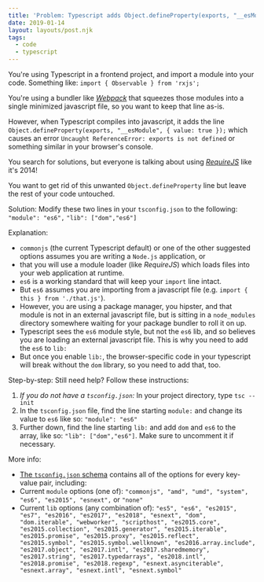 ```yaml
---
title: 'Problem: Typescript adds Object.defineProperty(exports, "__esModule", { value: true });'
date: 2019-01-14
layout: layouts/post.njk
tags:
  - code
  - typescript
---
```


You're using Typescript in a frontend project, and import a module into your code. Something like:
`import { Observable } from 'rxjs';`

You're using a bundler like [_Webpack_](https://webpack.js.org) that squeezes those modules into a single minimized javascript file, so you want to keep that line as-is.

However, when Typescript compiles into javascript, it adds the line `Object.defineProperty(exports, "__esModule", { value: true });` which causes an error `Uncaught ReferenceError: exports is not defined` or something similar in your browser's console.

You search for solutions, but everyone is talking about using [_RequireJS_](https://requirejs.org/) like it's 2014!

You want to get rid of this unwanted `Object.defineProperty` line but leave the rest of your code untouched.

Solution: Modify these two lines in your `tsconfig.json` to the following:
`"module": "es6",`
`"lib": ["dom","es6"]`

Explanation:

- `commonjs` (the current Typescript default) or one of the other suggested options assumes you are writing a `Node.js` application, or
- that you will use a module loader (like _RequireJS_) which loads files into your web application at runtime.
- `es6` is a working standard that will keep your `import` line intact.
- But `es6` assumes you are importing from a javascript file (e.g. `import { this } from './that.js'`).
- However, you are using a package manager, you hipster, and that module is not in an external javascript file, but is sitting in a `node_modules` directory somewhere waiting for your package bundler to roll it on up.
- Typescript sees the `es6` module style, but not the `es6` lib, and so believes you are loading an external javascript file. This is why you need to add the `es6` to `lib:`
- But once you enable `lib:`, the browser-specific code in your typescript will break without the `dom` library, so you need to add that, too.

Step-by-step: Still need help? Follow these instructions:

1. _If you do not have a `tsconfig.json`:_ In your project directory, type `tsc --init`
1. In the `tsconfig.json` file, find the line starting `module:` and change its value to `es6` like so: `"module": "es6"`
1. Further down, find the line starting `lib:` and add `dom` and `es6` to the array, like so: `"lib": ["dom","es6"]`. Make sure to uncomment it if necessary.

More info:

- [The `tsconfig.json` schema](http://json.schemastore.org/tsconfig) contains all of the options for every key-value pair, including:
- Current `module` options (one of): `"commonjs", "amd", "umd", "system", "es6", "es2015", "esnext",` or `"none"`
- Current `lib` options (any combination of): `"es5", "es6", "es2015", "es7", "es2016", "es2017", "es2018", "esnext", "dom", "dom.iterable", "webworker", "scripthost", "es2015.core", "es2015.collection", "es2015.generator", "es2015.iterable", "es2015.promise", "es2015.proxy", "es2015.reflect", "es2015.symbol", "es2015.symbol.wellknown", "es2016.array.include", "es2017.object", "es2017.intl", "es2017.sharedmemory", "es2017.string", "es2017.typedarrays", "es2018.intl", "es2018.promise", "es2018.regexp", "esnext.asynciterable", "esnext.array", "esnext.intl", "esnext.symbol"`
